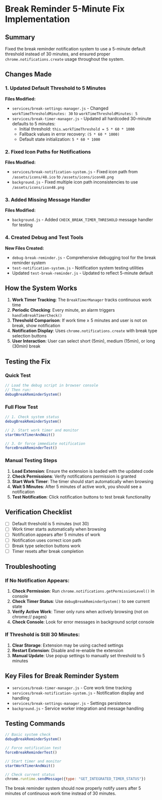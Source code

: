 # Break Reminder 5-Minute Fix Implementation

## Summary

Fixed the break reminder notification system to use a 5-minute default threshold instead of 30 minutes, and ensured proper `chrome.notifications.create` usage throughout the system.

## Changes Made

### 1. Updated Default Threshold to 5 Minutes

**Files Modified:**
- `services/break-settings-manager.js` - Changed `workTimeThresholdMinutes: 30` to `workTimeThresholdMinutes: 5`
- `services/break-timer-manager.js` - Updated all hardcoded 30-minute defaults to 5 minutes:
  - Initial threshold: `this.workTimeThreshold = 5 * 60 * 1000`
  - Fallback values in error recovery: `(5 * 60 * 1000)`
  - Default state initialization: `5 * 60 * 1000`

### 2. Fixed Icon Paths for Notifications

**Files Modified:**
- `services/break-notification-system.js` - Fixed icon path from `/assets/icons/48.ico` to `/assets/icons/icon48.png`
- `background.js` - Fixed multiple icon path inconsistencies to use `/assets/icons/icon48.png`

### 3. Added Missing Message Handler

**Files Modified:**
- `background.js` - Added `CHECK_BREAK_TIMER_THRESHOLD` message handler for testing

### 4. Created Debug and Test Tools

**New Files Created:**
- `debug-break-reminder.js` - Comprehensive debugging tool for the break reminder system
- `test-notification-system.js` - Notification system testing utilities
- Updated `test-break-reminder.js` - Updated to reflect 5-minute default

## How the System Works

1. **Work Timer Tracking**: The `BreakTimerManager` tracks continuous work time
2. **Periodic Checking**: Every minute, an alarm triggers `handleBreakTimerCheck()`
3. **Threshold Comparison**: If work time ≥ 5 minutes and user is not on break, show notification
4. **Notification Display**: Uses `chrome.notifications.create` with break type selection buttons
5. **User Interaction**: User can select short (5min), medium (15min), or long (30min) break

## Testing the Fix

### Quick Test
```javascript
// Load the debug script in browser console
// Then run:
debugBreakReminderSystem()
```

### Full Flow Test
```javascript
// 1. Check system status
debugBreakReminderSystem()

// 2. Start work timer and monitor
startWorkTimerAndWait()

// 3. Or force immediate notification
forceBreakReminderTest()
```

### Manual Testing Steps

1. **Load Extension**: Ensure the extension is loaded with the updated code
2. **Check Permissions**: Verify notifications permission is granted
3. **Start Work Timer**: The timer should start automatically when browsing
4. **Wait 5 Minutes**: After 5 minutes of active work, you should see a notification
5. **Test Notification**: Click notification buttons to test break functionality

## Verification Checklist

- [ ] Default threshold is 5 minutes (not 30)
- [ ] Work timer starts automatically when browsing
- [ ] Notification appears after 5 minutes of work
- [ ] Notification uses correct icon path
- [ ] Break type selection buttons work
- [ ] Timer resets after break completion

## Troubleshooting

### If No Notification Appears:

1. **Check Permission**: Run `chrome.notifications.getPermissionLevel()` in console
2. **Check Timer Status**: Use `debugBreakReminderSystem()` to see current state
3. **Verify Active Work**: Timer only runs when actively browsing (not on chrome:// pages)
4. **Check Console**: Look for error messages in background script console

### If Threshold is Still 30 Minutes:

1. **Clear Storage**: Extension may be using cached settings
2. **Restart Extension**: Disable and re-enable the extension
3. **Manual Update**: Use popup settings to manually set threshold to 5 minutes

## Key Files for Break Reminder System

- `services/break-timer-manager.js` - Core work time tracking
- `services/break-notification-system.js` - Notification display and handling
- `services/break-settings-manager.js` - Settings persistence
- `background.js` - Service worker integration and message handling

## Testing Commands

```javascript
// Basic system check
debugBreakReminderSystem()

// Force notification test
forceBreakReminderTest()

// Start timer and monitor
startWorkTimerAndWait()

// Check current status
chrome.runtime.sendMessage({type: "GET_INTEGRATED_TIMER_STATUS"})
```

The break reminder system should now properly notify users after 5 minutes of continuous work time instead of 30 minutes.